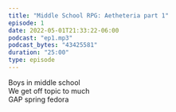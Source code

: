 ```yaml
---
title: "Middle School RPG: Aetheteria part 1"
episode: 1
date: 2022-05-01T21:33:22-06:00
podcast: "ep1.mp3"
podcast_bytes: "43425581"
duration: "25:00"
type: episode
---
```


Boys in middle school  
We get off topic to much  
GAP spring fedora
